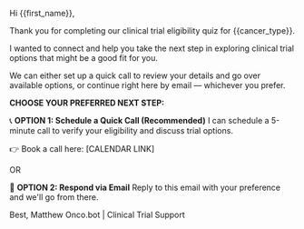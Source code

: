 Hi {{first_name}},

Thank you for completing our clinical trial eligibility quiz for {{cancer_type}}.

I wanted to connect and help you take the next step in exploring clinical trial options that might be a good fit for you.

We can either set up a quick call to review your details and go over available options, or continue right here by email — whichever you prefer.

**CHOOSE YOUR PREFERRED NEXT STEP:**

📞 **OPTION 1: Schedule a Quick Call (Recommended)**
I can schedule a 5-minute call to verify your eligibility and discuss trial options.

👉 Book a call here: [CALENDAR LINK]

OR

📧 **OPTION 2: Respond via Email**
Reply to this email with your preference and we'll go from there.

Best,
Matthew
Onco.bot | Clinical Trial Support